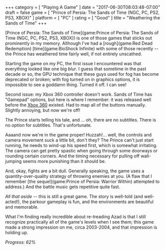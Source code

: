 +++
category = [ "Playing A Game" ]
date = "2017-06-30T08:03:48-07:00"
draft = false
game = [ "Prince of Persia: The Sands of Time (NGC, PC, PS2, PS3, XBOX)" ]
platform = [ "PC" ]
rating = [ "Good" ]
title = "Weathering the Sands of Time"
+++

[Prince of Persia: The Sands of Time](game:Prince of Persia: The Sands of Time (NGC, PC, PS2, PS3, XBOX)) is one of those games that sticks out prominently in my memory.  Although I've had a [rough](game:Red Dead Redemption) [time](game:BioShock Infinite) with some of those recently -- the Prince has weathered time fairly well, if not entirely unscathed.

Starting the game on my PC, the first issue I encountered was that everything looked like one big <i>blur</i>.  I guess that sometime in the past decade or so, the GPU technique that these guys used for fog has become deprecated or broken; with fog turned on in graphics options, it is impossible to see a goddamn thing.  Turned it off.  I can see!

Second issue: my Xbox 360 controller doesn't work.  Sands of Time has "Gamepad" options, but here is where I remember: it was released well before the [Xbox 360](platform:X360) existed.  Had to map all of the buttons manually.  Slightly annoying, but now we're off!

The Prince starts telling his tale, and ... oh, there are no subtitles.  There is no <i>option</i> for subtitles.  That's unfortunate.

Aaaand now we're in the game proper!  Huzzah!... well, the controls and camera movement suck a little bit, don't they?  The Prince can't just start running, he needs to wind-up his speed first, which is somewhat irritating.  The camera can get pretty spastic when going through some doorways or rounding certain corners.  And the timing necessary for pulling off wall-jumping seems more punishing than it should be.

And, okay, fights are a bit dull.  Generally speaking, the game uses a quantity-over-quality strategy of throwing enemies at you.  (A flaw that I remember [the sequel](game:Prince of Persia: Warrior Within) attempted to address.)  And the battle music gets repetitive quite fast.

<i>All that aside</i> -- this is still a great game.  The story is well-told (and well-acted!), the parkour gameplay is fun, and the environments are beautiful and memorable.

What I'm finding really incredible about re-treading Azad is that I still recognize practically all of the game's levels when I see them; this game made a strong impression on me, circa 2003-2004, and that impression is holding up.

<i>Progress: 62%</i>
